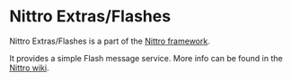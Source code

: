 Nittro Extras/Flashes
=====================

Nittro Extras/Flashes is a part of the [Nittro framework](https://github.com/nittro/nittro).

It provides a simple Flash message service. More info can be found in the [Nittro wiki](https://github.com/nittro/nittro/wiki).
